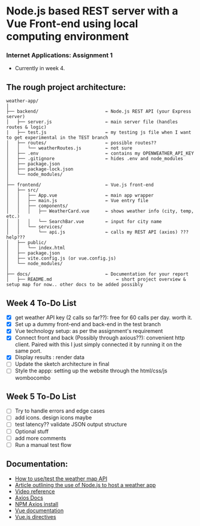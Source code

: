 # Node.js based REST server with a Vue Front-end using local computing environment

### Internet Applications: Assignment 1
- Currently in week 4.

## The rough project architecture:

```
weather-app/
│
├── backend/                         ← Node.js REST API (your Express server)
│   ├── server.js                    ← main server file (handles routes & logic)
|   ├── test.js                      ← my testing js file when I want to get experimental in the TEST branch
│   ├── routes/                      ← possible routes??
│   │   └── weatherRoutes.js         ← not sure
│   ├── .env                         ← contains my OPENWEATHER_API_KEY
│   ├── .gitignore                   ← hides .env and node_modules
│   ├── package.json
│   ├── package-lock.json
│   └── node_modules/
│
├── frontend/                        ← Vue.js front-end
│   ├── src/
│   │   ├── App.vue                  ← main app wrapper
│   │   ├── main.js                  ← Vue entry file
│   │   ├── components/
│   │   │   ├── WeatherCard.vue      ← shows weather info (city, temp, etc.)
│   │   │   └── SearchBar.vue        ← input for city name
│   │   └── services/
│   │       └── api.js               ← calls my REST API (axios) ??? help???
│   ├── public/
│   │   └── index.html
│   ├── package.json
│   ├── vite.config.js (or vue.config.js)
│   └── node_modules/
│
├── docs/                            ← Documentation for your report
│   ├── README.md                        ← short project overview & setup map for now.. other docs to be added possibly
```

## Week 4 To-Do List
- [x] get weather API key (2 calls so far??): free for 60 calls per day. worth it.
- [x] Set up a dummy front-end and back-end in the test branch
- [x] Vue technology setup: as per the assignment's requirement
- [x] Connect front and back (Possibly through axious??): convenient http client. Paired with this I just simply connected it by running it on the same port.
- [x] Display results : render data
- [ ] Update the sketch architecture in final
- [ ] Style the appp: setting up the website through the html/css/js wombocombo

## Week 5 To-Do List
- [ ] Try to handle errors and edge cases
- [ ] add icons. design icons maybe
- [ ] test latency?? validate JSON output structure
- [ ] Optional stuff
- [ ] add more comments
- [ ] Run a manual test flow

## Documentation: 

- [How to use/test the weather map API](https://openweathermap.org/current)
- [Article outlining the use of Node.js to host a weather app](https://medium.com/@lokavarapusuryanandini/node-js-weather-app-real-time-weather-updates-from-openweather-api-5c232d0fd645)
- [Video reference](https://youtu.be/D32qawkUxF8?si=4thgwuseMRPn-rPS)
- [Axios Docs](https://axios-http.com/docs/intro)
- [NPM Axios install](https://www.npmjs.com/package/axios)
- [Vue documentation](https://vuejs.org/guide/introduction.html)
- [Vue.js directives](https://vueschool.io/articles/vuejs-tutorials/vue-js-directives-a-beginners-guide/)
